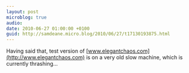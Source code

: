 ```yaml
---
layout: post
microblog: true
audio: 
date: 2010-06-27 01:00:00 +0100
guid: http://samdeane.micro.blog/2010/06/27/t17130193875.html
---
```

Having said that, test version of  [www.elegantchaos.com](http://www.elegantchaos.com) is on a very old slow machine, which is currently thrashing...
